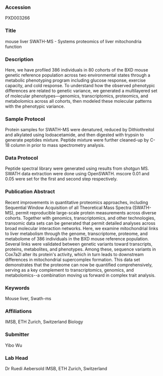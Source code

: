 ### Accession
PXD003266

### Title
mouse liver SWATH-MS -  Systems proteomics of liver mitochondria function

### Description
Here, we have profiled 386 individuals in 80 cohorts of the BXD mouse genetic reference population across two environmental states through a metabolic phenotyping program including glucose response, exercise capacity, and cold response. To understand how the observed phenotypic differences are related to genetic variance, we generated a multilayered set of molecular phenotypes—genomics, transcriptomics, proteomics, and metabolomics across all cohorts, then modeled these molecular patterns with the phenotypic variance.

### Sample Protocol
Protein samples for SWATH-MS were denatured, reduced by Dithiothreitol and alkylated using Iodoacetamide, and then digested with trypsin to generate peptides mixture. Peptide mixture were further cleaned-up by C-18 column in prior to mass spectrometry analysis.

### Data Protocol
Peptide spectral library were generated using results from shotgun MS. SWATH data extraction were done using OpenSWATH. mscore 0.01 and 0.05 were set for the first and second step respectively.

### Publication Abstract
Recent improvements in quantitative proteomics approaches, including Sequential Window Acquisition of all Theoretical Mass Spectra (SWATH-MS), permit reproducible large-scale protein measurements across diverse cohorts. Together with genomics, transcriptomics, and other technologies, transomic data sets can be generated that permit detailed analyses across broad molecular interaction networks. Here, we examine mitochondrial links to liver metabolism through the genome, transcriptome, proteome, and metabolome of 386 individuals in the BXD mouse reference population. Several links were validated between genetic variants toward transcripts, proteins, metabolites, and phenotypes. Among these, sequence variants in Cox7a2l alter its protein's activity, which in turn leads to downstream differences in mitochondrial supercomplex formation. This data set demonstrates that the proteome can now be quantified comprehensively, serving as a key complement to transcriptomics, genomics, and metabolomics--a combination moving us forward in complex trait analysis.

### Keywords
Mouse liver, Swath-ms

### Affiliations
IMSB, ETH Zurich, Switzerland
Biology

### Submitter
Yibo Wu

### Lab Head
Dr Ruedi Aebersold
IMSB, ETH Zurich, Switzerland


